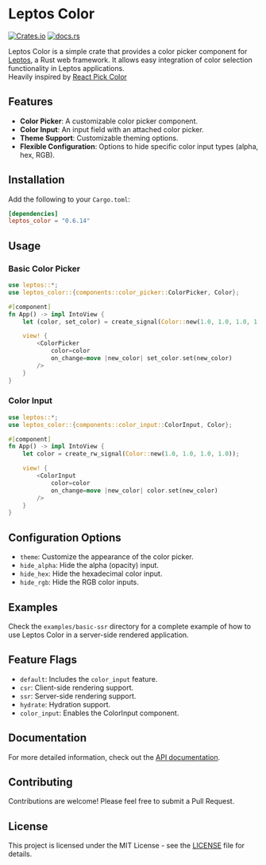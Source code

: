 # Leptos Color

[![Crates.io](https://img.shields.io/crates/v/leptos_color.svg)](https://crates.io/crates/leptos_color)
[![docs.rs](https://docs.rs/leptos_color/badge.svg)](https://docs.rs/leptos_color/)

Leptos Color is a simple crate that provides a color picker component for [Leptos](https://github.com/leptos-rs/leptos), a Rust web framework. It allows easy integration of color selection functionality in Leptos applications.\
Heavily inspired by [React Pick Color](https://www.npmjs.com/package/react-pick-color)
## Features

- **Color Picker**: A customizable color picker component.
- **Color Input**: An input field with an attached color picker.
- **Theme Support**: Customizable theming options.
- **Flexible Configuration**: Options to hide specific color input types (alpha, hex, RGB).

## Installation

Add the following to your `Cargo.toml`:

```toml
[dependencies]
leptos_color = "0.6.14"
```

## Usage

### Basic Color Picker

```rust
use leptos::*;
use leptos_color::{components::color_picker::ColorPicker, Color};

#[component]
fn App() -> impl IntoView {
    let (color, set_color) = create_signal(Color::new(1.0, 1.0, 1.0, 1.0));

    view! {
        <ColorPicker
            color=color
            on_change=move |new_color| set_color.set(new_color)
        />
    }
}
```

### Color Input

```rust
use leptos::*;
use leptos_color::{components::color_input::ColorInput, Color};

#[component]
fn App() -> impl IntoView {
    let color = create_rw_signal(Color::new(1.0, 1.0, 1.0, 1.0));

    view! {
        <ColorInput
            color=color
            on_change=move |new_color| color.set(new_color)
        />
    }
}
```

## Configuration Options

- `theme`: Customize the appearance of the color picker.
- `hide_alpha`: Hide the alpha (opacity) input.
- `hide_hex`: Hide the hexadecimal color input.
- `hide_rgb`: Hide the RGB color inputs.

## Examples

Check the `examples/basic-ssr` directory for a complete example of how to use Leptos Color in a server-side rendered application.

## Feature Flags

- `default`: Includes the `color_input` feature.
- `csr`: Client-side rendering support.
- `ssr`: Server-side rendering support.
- `hydrate`: Hydration support.
- `color_input`: Enables the ColorInput component.

## Documentation

For more detailed information, check out the [API documentation](https://docs.rs/leptos_color/).

## Contributing

Contributions are welcome! Please feel free to submit a Pull Request.

## License

This project is licensed under the MIT License - see the [LICENSE](./LICENSE) file for details.
